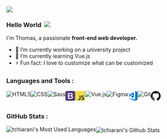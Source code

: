 <img align="center" src="https://svgur.com/i/NZd.svg">

### Hello World ‎ <img src="https://raw.githubusercontent.com/syedareehaquasar/syedareehaquasar/master/gifs/Hi.gif" width="30px">

I'm Thomas, a passionate **front-end web developer.**

- 🔭 I’m currently working on a university project
- 🌱 I’m currently learning Vue.js
- ⚡ Fun fact: I love to customize what can be customized
  
### Languages and Tools :

<a href="https://developer.mozilla.org/fr/docs/Web/Guide/HTML/HTML5">
  <img align="left" alt="HTML5" height="26px" src="https://www.blog-nouvelles-technologies.fr/wp-content/uploads/2016/04/html5-logo-1-512x500.png">
</a>
<a href="https://developer.mozilla.org/fr/docs/Web/CSS">
  <img align="left" alt="CSS" height="26px" src="https://i0.wp.com/gafish.fr/wp-content/uploads/2013/03/Logo_CSS3.png?ssl=1">
</a>
<a href="https://sass-lang.com/">
  <img align="left" alt="Sass" height="26px" src="https://sass-lang.com/assets/img/styleguide/seal-black-1e36d095.png">
</a>
<a href="https://getbootstrap.com/">
  <img align="left" alt="Bootstrap" height="26px" src="https://raw.githubusercontent.com/github/explore/80688e429a7d4ef2fca1e82350fe8e3517d3494d/topics/bootstrap/bootstrap.png">
</a>
<a href="https://developer.mozilla.org/fr/docs/Web/JavaScript">
  <img align="left" alt="JavaScript" height="26px" src="https://raw.githubusercontent.com/github/explore/80688e429a7d4ef2fca1e82350fe8e3517d3494d/topics/javascript/javascript.png"/>
</a>
<a href="https://vuejs.org/">
  <img align="left" alt="Vue.js" height="26px" src="https://lh5.googleusercontent.com/proxy/IA9dMXXTrwPfrAWFDHEHzeGvaRxXeDkkc2ASpuwaDMMEGO4ib1dlc9CU0DekXH92wMagbltJPU5_b6mwmnetdqiNg6FejMwTrZzPIP10WhnR"/>
</a>
<a href="https://figma.com">
  <img align="left" alt="Figma" height="26px" src="https://cdn.worldvectorlogo.com/logos/figma-1.svg"/>
</a>
<a href="https://code.visualstudio.com">
  <img align="left" alt="Visual Studio Code" height="26px" src="https://raw.githubusercontent.com/github/explore/80688e429a7d4ef2fca1e82350fe8e3517d3494d/topics/visual-studio-code/visual-studio-code.png" />
</a>
<a href="https://git-scm.com/">
  <img align="left" alt="Git" height="26px" src="https://upload.wikimedia.org/wikipedia/commons/thumb/3/3f/Git_icon.svg/1024px-Git_icon.svg.png"/>
</a>
<a href="https://github.com">
  <img align="left" alt="Github" height="26px" src="https://raw.githubusercontent.com/github/explore/78df643247d429f6cc873026c0622819ad797942/topics/github/github.png"/>
</a>

<br />
<br />

### GitHub Stats :

<img align="left" src="https://github-readme-stats.tchiarani.vercel.app/api/top-langs/?username=tchiarani&card_width=235&layout=compact&hide_border=true&hide_title=true" alt="tchiarani's Most Used Languages" />

<img align="center" width="450" src="https://github-readme-stats.tchiarani.vercel.app/api?username=tchiarani&hide_rank=true&line_height=30&show_icons=true&hide_border=true&include_all_commits=true&count_private=true&title_color=1e2a38&icon_color=1e2a38&hide=prs,issues&hide_title=true" alt="tchiarani's Github Stats" />

<!--
<img align="center" src="https://svgur.com/i/N_k.svg">
-->
